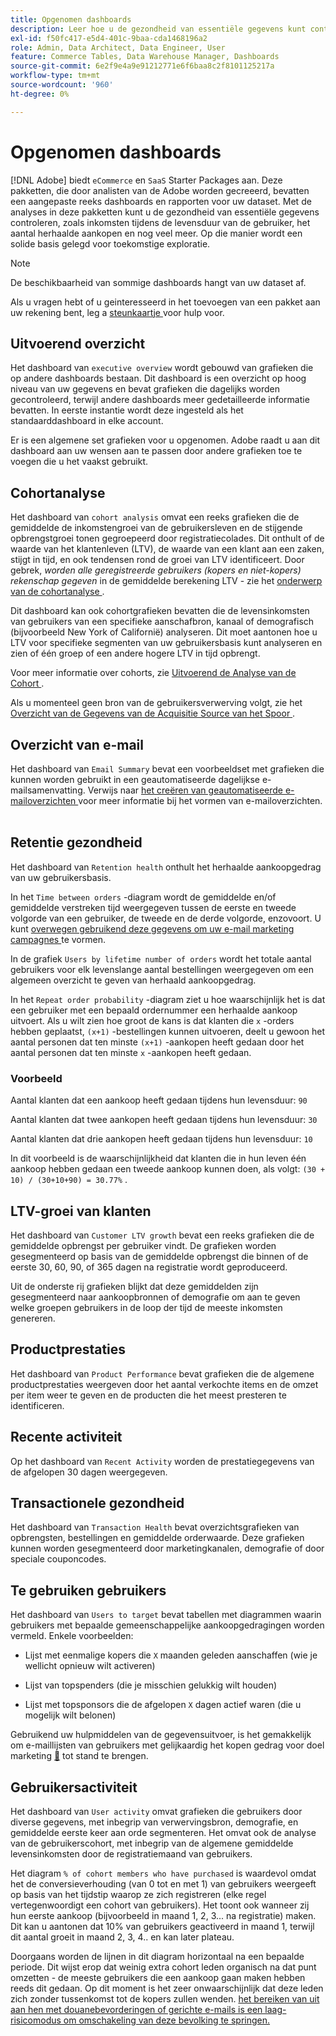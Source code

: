 ```yaml
---
title: Opgenomen dashboards
description: Leer hoe u de gezondheid van essentiële gegevens kunt controleren, zoals inkomsten tijdens de levensduur van de gebruiker, het aantal herhaalde aankopen en meer, en zo een solide basis voor toekomstige exploratie kunt leggen.
exl-id: f50fc417-e5d4-401c-9baa-cda1468196a2
role: Admin, Data Architect, Data Engineer, User
feature: Commerce Tables, Data Warehouse Manager, Dashboards
source-git-commit: 6e2f9e4a9e91212771e6f6baa8c2f8101125217a
workflow-type: tm+mt
source-wordcount: '960'
ht-degree: 0%

---
```


# Opgenomen dashboards

[!DNL Adobe] biedt `eCommerce` en `SaaS` Starter Packages aan. Deze pakketten, die door analisten van de Adobe worden gecreeerd, bevatten een aangepaste reeks dashboards en rapporten voor uw dataset. Met de analyses in deze pakketten kunt u de gezondheid van essentiële gegevens controleren, zoals inkomsten tijdens de levensduur van de gebruiker, het aantal herhaalde aankopen en nog veel meer. Op die manier wordt een solide basis gelegd voor toekomstige exploratie.

>[!NOTE]
>
>De beschikbaarheid van sommige dashboards hangt van uw dataset af.

Als u vragen hebt of u geinteresseerd in het toevoegen van een pakket aan uw rekening bent, leg a [ steunkaartje ](https://experienceleague.adobe.com/docs/commerce-knowledge-base/kb/troubleshooting/miscellaneous/mbi-service-policies.html?lang=nl-NL) voor hulp voor.

## Uitvoerend overzicht

Het dashboard van `executive overview` wordt gebouwd van grafieken die op andere dashboards bestaan. Dit dashboard is een overzicht op hoog niveau van uw gegevens en bevat grafieken die dagelijks worden gecontroleerd, terwijl andere dashboards meer gedetailleerde informatie bevatten. In eerste instantie wordt deze ingesteld als het standaarddashboard in elke account.

Er is een algemene set grafieken voor u opgenomen. Adobe raadt u aan dit dashboard aan uw wensen aan te passen door andere grafieken toe te voegen die u het vaakst gebruikt.

## Cohortanalyse

Het dashboard van `cohort analysis` omvat een reeks grafieken die de gemiddelde de inkomstengroei van de gebruikersleven en de stijgende opbrengstgroei tonen gegroepeerd door registratiecolades. Dit onthult of de waarde van het klantenleven (LTV), de waarde van een klant aan een zaken, stijgt in tijd, en ook tendensen rond de groei van LTV identificeert. Door gebrek, *worden alle geregistreerde gebruikers (kopers en niet-kopers) rekenschap gegeven* in de gemiddelde berekening LTV - zie het [ onderwerp van de cohortanalyse ](../../data-analyst/dev-reports/cohort-rpt-bldr.md).

Dit dashboard kan ook cohortgrafieken bevatten die de levensinkomsten van gebruikers van een specifieke aanschafbron, kanaal of demografisch (bijvoorbeeld New York of Californië) analyseren. Dit moet aantonen hoe u LTV voor specifieke segmenten van uw gebruikersbasis kunt analyseren en zien of één groep of een andere hogere LTV in tijd opbrengt.

Voor meer informatie over cohorts, zie [ Uitvoerend de Analyse van de Cohort ](../../data-analyst/dev-reports/cohort-rpt-bldr.md).

Als u momenteel geen bron van de gebruikersverwerving volgt, zie het [ Overzicht van de Gegevens van de Acquisitie Source van het Spoor ](../../data-analyst/analysis/google-track-user-acq.md).

## Overzicht van e-mail

Het dashboard van `Email Summary` bevat een voorbeeldset met grafieken die kunnen worden gebruikt in een geautomatiseerde dagelijkse e-mailsamenvatting. Verwijs naar [ het creëren van geautomatiseerde e-mailoverzichten ](../../data-user/export-data/email-summaries.md) voor meer informatie bij het vormen van e-mailoverzichten.  

## Retentie gezondheid

Het dashboard van `Retention health` onthult het herhaalde aankoopgedrag van uw gebruikersbasis.

In het `Time between orders` -diagram wordt de gemiddelde en/of gemiddelde verstreken tijd weergegeven tussen de eerste en tweede volgorde van een gebruiker, de tweede en de derde volgorde, enzovoort. U kunt [ overwegen gebruikend deze gegevens om uw e-mail marketing campagnes ](http://blog.rjmetrics.com/acting-on-marketing-data-in-your-rjmetrics-online-dashboard/) te vormen.

In de grafiek `Users by lifetime number of orders` wordt het totale aantal gebruikers voor elk levenslange aantal bestellingen weergegeven om een algemeen overzicht te geven van herhaald aankoopgedrag.  

In het `Repeat order probability` -diagram ziet u hoe waarschijnlijk het is dat een gebruiker met een bepaald ordernummer een herhaalde aankoop uitvoert. Als u wilt zien hoe groot de kans is dat klanten die `x` -orders hebben geplaatst, `(x+1)` -bestellingen kunnen uitvoeren, deelt u gewoon het aantal personen dat ten minste `(x+1)` -aankopen heeft gedaan door het aantal personen dat ten minste `x` -aankopen heeft gedaan.

### Voorbeeld

Aantal klanten dat een aankoop heeft gedaan tijdens hun levensduur: `90`

Aantal klanten dat twee aankopen heeft gedaan tijdens hun levensduur: `30`

Aantal klanten dat drie aankopen heeft gedaan tijdens hun levensduur: `10`

In dit voorbeeld is de waarschijnlijkheid dat klanten die in hun leven één aankoop hebben gedaan een tweede aankoop kunnen doen, als volgt: `(30 + 10) / (30+10+90) = 30.77%` .

## LTV-groei van klanten

Het dashboard van `Customer LTV growth` bevat een reeks grafieken die de gemiddelde opbrengst per gebruiker vindt. De grafieken worden gesegmenteerd op basis van de gemiddelde opbrengst die binnen of de eerste 30, 60, 90, of 365 dagen na registratie wordt geproduceerd.  

Uit de onderste rij grafieken blijkt dat deze gemiddelden zijn gesegmenteerd naar aankoopbronnen of demografie om aan te geven welke groepen gebruikers in de loop der tijd de meeste inkomsten genereren.

## Productprestaties

Het dashboard van `Product Performance` bevat grafieken die de algemene productprestaties weergeven door het aantal verkochte items en de omzet per item weer te geven en de producten die het meest presteren te identificeren.

## Recente activiteit

Op het dashboard van `Recent Activity` worden de prestatiegegevens van de afgelopen 30 dagen weergegeven.

## Transactionele gezondheid

Het dashboard van `Transaction Health` bevat overzichtsgrafieken van opbrengsten, bestellingen en gemiddelde orderwaarde. Deze grafieken kunnen worden gesegmenteerd door marketingkanalen, demografie of door speciale couponcodes.

## Te gebruiken gebruikers

Het dashboard van `Users to target` bevat tabellen met diagrammen waarin gebruikers met bepaalde gemeenschappelijke aankoopgedragingen worden vermeld. Enkele voorbeelden:

* Lijst met eenmalige kopers die `X` maanden geleden aanschaffen (wie je wellicht opnieuw wilt activeren)

* Lijst van topspenders (die je misschien gelukkig wilt houden)

* Lijst met topsponsors die de afgelopen `X` dagen actief waren (die u mogelijk wilt belonen)

Gebruikend uw hulpmiddelen van de gegevensuitvoer, is het gemakkelijk om e-maillijsten van gebruikers met gelijkaardig het kopen gedrag voor doel marketing [&#128279;](http://blog.rjmetrics.com/creating-contact-lists-for-top-customers/) tot stand te brengen.

## Gebruikersactiviteit

Het dashboard van `User activity` omvat grafieken die gebruikers door diverse gegevens, met inbegrip van verwervingsbron, demografie, en gemiddelde eerste keer aan orde segmenteren. Het omvat ook de analyse van de gebruikerscohort, met inbegrip van de algemene gemiddelde levensinkomsten door de registratiemaand van gebruikers.

Het diagram `% of cohort members who have purchased` is waardevol omdat het de conversieverhouding (van 0 tot en met 1) van gebruikers weergeeft op basis van het tijdstip waarop ze zich registreren (elke regel vertegenwoordigt een cohort van gebruikers). Het toont ook wanneer zij hun eerste aankoop (bijvoorbeeld in maand 1, 2, 3... na registratie) maken. Dit kan u aantonen dat 10% van gebruikers geactiveerd in maand 1, terwijl dit aantal groeit in maand 2, 3, 4.. en kan later plateau.

Doorgaans worden de lijnen in dit diagram horizontaal na een bepaalde periode. Dit wijst erop dat weinig extra cohort leden organisch na dat punt omzetten - de meeste gebruikers die een aankoop gaan maken hebben reeds dit gedaan. Op dit moment is het zeer onwaarschijnlijk dat deze leden zich zonder tussenkomst tot de kopers zullen wenden. [ het bereiken van uit aan hen met douanebevorderingen of gerichte e-mails is een laag-risicomodus om omschakeling van deze bevolking te springen.](http://blog.rjmetrics.com/acting-on-marketing-data-in-your-rjmetrics-online-dashboard/)

